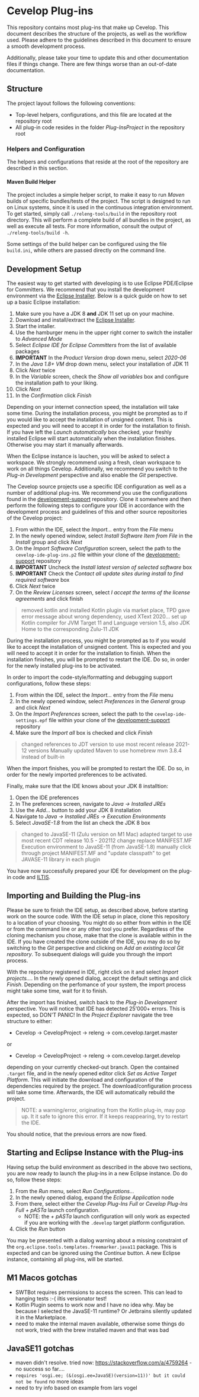 # Cevelop Plug-ins

This repository contains most plug-ins that make up Cevelop.
This document describes the structure of the projects, as well as the workflow used.
Please adhere to the guidelines described in this document to ensure a smooth development process.

Additionally, please take your time to update this and other documentation files if things change.
There are few things worse than an out-of-date documentation.

## Structure

The project layout follows the following conventions:

* Top-level helpers, configurations, and this file are located at the repository root
* All plug-in code resides in the folder *Plug-InsProject* in the repository root

### Helpers and Configuration

The helpers and configurations that reside at the root of the repository are described in this section.

#### Maven Build Helper

The project includes a simple helper script, to make it easy to run *Maven* builds of specific bundles/tests of the project.
The script is designed to run on Linux systems, since it is used in the continuous integration environment.
To get started, simply call `./releng-tools/build` in the repository root directory.
This will perform a complete build of all bundles in the project, as well as execute all tests.
For more information, consult the output of `./releng-tools/build -h`.

Some settings of the build helper can be configured using the file `build.ini`, while others are passed directly on the command line.

## Development Setup

The easiest way to get started with developing is to use Eclipse PDE/Eclipse for Committers.
We recommend that you install the development environment via the [Eclipse Installer](https://www.eclipse.org/downloads/packages/installer).
Below is a quick guide on how to set up a basic Eclipse installation:

1. Make sure you have a JDK 8 **and** JDK 11 set up on your machine.
1. Download and install/extract the [Eclipse Installer](https://www.eclipse.org/downloads/packages/installer).
1. Start the intaller.
1. Use the hamburger menu in the upper right corner to switch the installer to *Advanced Mode*
1. Select *Eclipse IDE for Eclipse Committers* from the list of available packages
1. **IMPORTANT** In the *Product Version* drop down menu, select *2020-06*
1. In the *Java 1.8+ VM* drop down menu, select your installation of JDK 11
1. Click *Next* twice
1. In the *Variable* screen, check the *Show all variables* box and configure the installation path to your liking.
1. Click *Next*
1. In the *Confirmation* click *Finish*

Depending on your internet connection speed, the installation will take some time.
During the installation process, you might be prompted as to if you would like to accept the installation of unsigned content.
This is expected and you will need to accept it in order for the installation to finish.
If you have left the *Launch automatically* box checked, your freshly installed Eclipse will start automatically when the installation finishes.
Otherwise you may start it manually afterwards.

When the Eclipse instance is lauchen, you will be asked to select a workspace.
We strongly recommend using a fresh, clean workspace to work on all things Cevelop.
Additionally, we recommend you switch to the *Plug-in Development* perspective and also enable the *Git* perspective.

The Cevelop source projects use a specific IDE configuration as well as a number of additional plug-ins.
We recommend you use the configurations found in the [development-support](https://github.com/Cevelop/development-support) repository.
Clone it somewhere and then perform the following steps to configure your IDE in accordance with the development process and guidelines of this and other source repositories of the Cevelop project:

1. From within the IDE, select the *Import...* entry from the *File* menu
1. In the newly opened window, select *Install Software Item from File* in the *Install* group and click *Next*
1. On the *Import Software Configuration* screen, select the path to the `cevelop-ide-plug-ins.p2` file within your clone of the [development-support](https://github.com/Cevelop/development-support) repository
1. **IMPORTANT** Uncheck the *Install latest version of selected software* box
1. **IMPORTANT** Check the *Contact all update sites during install to find required software* box
1. Click *Next* twice
1. On the *Review Licenses* screen, select *I accept the terms of the license agreements* and click finish

> removed kotlin and installed Kotlin plugin via market place, TPD gave error message about wrong dependency, used XText 2020...
> set up Kotlin compiler for JVM Target 11 and Language version 1.5, also JDK Home to the corresponding Zulu-11 JDK

During the installation process, you might be prompted as to if you would like to accept the installation of unsigned content.
This is expected and you will need to accept it in order for the installation to finish.
When the installation finishes, you will be prompted to restart the IDE.
Do so, in order for the newly installed plug-ins to be activated.

In order to import the code-style/formatting and debugging support configurations, follow these steps:

1. From within the IDE, select the *Import...* entry from the *File* menu
1. In the newly opened window, select *Preferences* in the *General* group and click *Next*
1. On the *Import Preferences* screen, select the path to the `cevelop-ide-settings.epf` file within your clone of the [development-support](https://github.com/Cevelop/development-support) repository
1. Make sure the *Import all* box is checked and click *Finish*

> changed references to JDT version to use most recent release 2021-12 versions
> Manually updated Maven to use homebrew mvn 3.8.4 instead of built-in

When the import finishes, you will be prompted to restart the IDE.
Do so, in order for the newly imported preferences to be activated.

Finally, make sure that the IDE knows about your JDK 8 installtion:

1. Open the IDE preferences
1. In The preferences screen, navigate to *Java -> Installed JREs*
1. Use the *Add...* button to add your JDK 8 installation
1. Navigate to *Java -> Installed JREs -> Execution Environments*
1. Select *JavaSE-1.8* from the list an check the JDK 8 box

> changed to JavaSE-11 (Zulu version on M1 Mac)
> adapted target to use most recent CDT release 10.5 - 202112
> change replace MANIFEST.MF Execution environment to JavaSE-11 (from JavaSE-1.8)
> manually click through project MANIFEST.MF and "update classpath" to get JAVASE-11 library in each plugin

You have now successfully prepared your IDE for development on the plug-in code and [ILTIS](https://github.com/Cevelop/iltis).

## Importing and Building the Plug-ins

Please be sure to finish the IDE setup, as described above, before starting work on the source code.
With the IDE setup in place, clone this repository to a location of your choosing.
You might do so either from within in the IDE or from the command line or any other tool you prefer.
Regardless of the cloning mechanism you chose, make that the clone is available within in the IDE.
If you have created the clone outside of the IDE, you may do so by switching to the *Git* perspective and clicking on *Add an existing local Git repository*.
To subsequent dialogs will guide you through the import process.

With the repository registered in IDE, right click on it and select *Import projects...*.
In the newly opened dialog, accept the default settings and click *Finish*.
Depending on the perfomance of your system, the import process might take some time, wait for it to finish.

After the import has finished, switch back to the *Plug-in Development* perspective.
You will notice that IDE has detected 25'000+ errors.
This is expected, so DON'T PANIC!
In the *Project Explorer* navigate the tree structure to either:

* Cevelop -> CevelopProject -> releng -> com.cevelop.target.master

or

* Cevelop -> CevelopProject -> releng -> com.cevelop.target.develop

depending on your currently checked-out branch.
Open the contained `.target` file, and in the newly opened editor click *Set as Active Target Platform*.
This will initiate the download and configuration of the dependencies required by the project.
The download/configuration process will take some time.
Afterwards, the IDE will automatically rebuild the project.

> NOTE: a warning/error, originating from the Kotlin plug-in, may pop up.
> It it safe to ignore this error.
> If it keeps reappearing, try to restart the IDE.

You should notice, that the previous errors are now fixed.

## Starting and Eclipse Instance with the Plug-ins

Having setup the build environment as described in the above two sections, you are now ready to launch the plug-ins in a new Eclipse instance.
Do do so, follow these steps:

1. From the *Run* menu, select *Run Configurations...*
1. In the newly opened dialog, expand the *Eclipse Application* node
1. From there, select either the *Cevelop Plug-Ins Full* or *Cevelop Plug-Ins Full + pASTa* launch configuration.
    * NOTE: the *+ pASTa* launch configuration will only work as expected if you are working with the `.develop` target platform configuration.
1. Click the *Run* button

You may be presented with a dialog warning about a missing constraint of the `org.eclipse.tools.templates.freemarker.java11` package.
This is expected and can be ignored using the *Continue* button.
A new Eclipse instance, containing all plug-ins, will be started.


## M1 Macos gotchas

* SWTBot requires permissions to access the screen. This can lead to hanging tests :-( iltis versionator test!
* Kotlin Plugin seems to work now and I have no idea why. May be because I selected the JavaSE-11 runtime? Or Jetbrains silently updated it in the Marketplace.
* need to make the internal maven available, otherwise some things do not work, tried with the brew installed maven and that was bad

## JavaSE11 gotchas

* maven didn't resolve. tried now: https://stackoverflow.com/a/4759264 - no success so far....
* `requires 'osgi.ee; (&(osgi.ee=JavaSE)(version=11))' but it could not be found` no more ideas
* need to try info based on example from lars vogel
